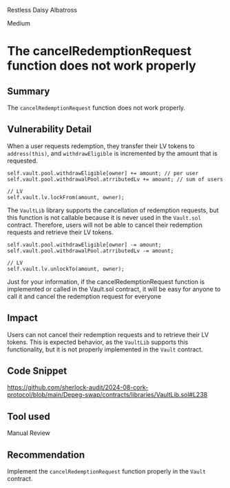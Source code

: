 Restless Daisy Albatross

Medium

# The cancelRedemptionRequest function does not work properly

## Summary
The `cancelRedemptionRequest` function does not work properly.

## Vulnerability Detail
When a user requests redemption, they transfer their LV tokens to `address(this)`, and `withdrawEligible` is incremented by the amount that is requested.

```solidity
self.vault.pool.withdrawEligible[owner] += amount; // per user
self.vault.pool.withdrawalPool.atrributedLv += amount; // sum of users

// LV
self.vault.lv.lockFrom(amount, owner);
```

The `VaultLib` library supports the cancellation of redemption requests, but this function is not callable because it is never used in the `Vault.sol ` contract. Therefore, users will not be able to cancel their redemption requests and retrieve their LV tokens.


```solidity
self.vault.pool.withdrawEligible[owner] -= amount;
self.vault.pool.withdrawalPool.atrributedLv -= amount;

// LV
self.vault.lv.unlockTo(amount, owner);
```

Just for your information, if the cancelRedemptionRequest function is implemented or called in the Vault.sol contract, it will be easy for anyone to call it and cancel the redemption request for everyone

## Impact
Users can not cancel their redemption requests and to retrieve their LV tokens. This is expected behavior, as the `VaultLib` supports this functionality, but it is not properly implemented in the `Vault` contract.

## Code Snippet
https://github.com/sherlock-audit/2024-08-cork-protocol/blob/main/Depeg-swap/contracts/libraries/VaultLib.sol#L238

## Tool used

Manual Review

## Recommendation
Implement the `cancelRedemptionRequest` function properly in the `Vault` contract.